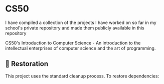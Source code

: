 # CS50

I have compiled a collection of the projects I have worked on so far in my school's private repository and made them publicly available in this repository
 
CS50's Introduction to Computer Science - An introduction to the intellectual enterprises of computer science and the art of programming.

## 🔄 Restoration

This project uses the standard cleanup process. To restore dependencies:

